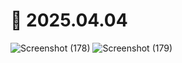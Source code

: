 # 📆 2025.04.04
![Screenshot (178)](https://github.com/user-attachments/assets/95a69559-b23d-4000-b5aa-97ae1127ee79)
![Screenshot (179)](https://github.com/user-attachments/assets/ab89d542-1cc3-4302-9161-e468ec3804fe)

